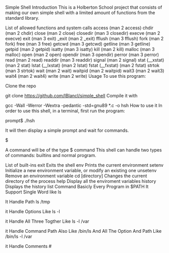 Simple Shell
Introduction
This is a Holberton School project that consists of making our own simple shell with a limited amount of functions from the standard library.

List of allowed functions and system calls
access (man 2 access)
chdir (man 2 chdir)
close (man 2 close)
closedir (man 3 closedir)
execve (man 2 execve)
exit (man 3 exit)
_exit (man 2 _exit)
fflush (man 3 fflush)
fork (man 2 fork)
free (man 3 free)
getcwd (man 3 getcwd)
getline (man 3 getline)
getpid (man 2 getpid)
isatty (man 3 isatty)
kill (man 2 kill)
malloc (man 3 malloc)
open (man 2 open)
opendir (man 3 opendir)
perror (man 3 perror)
read (man 2 read)
readdir (man 3 readdir)
signal (man 2 signal)
stat (__xstat) (man 2 stat)
lstat (__lxstat) (man 2 lstat)
fstat (__fxstat) (man 2 fstat)
strtok (man 3 strtok)
wait (man 2 wait)
waitpid (man 2 waitpid)
wait3 (man 2 wait3)
wait4 (man 2 wait4)
write (man 2 write)
Usage
To use this program:

Clone the repo

git clone https://github.com/IBlancI/simple_shell
Compile it with

gcc -Wall -Werror -Wextra -pedantic -std=gnu89 *.c -o hsh
How to use it
In order to use this shell, in a terminal, first run the program:

prompt$ ./hsh

It will then display a simple prompt and wait for commands.

$

A command will be of the type $ command This shell can handle two types of commands: builtins and normal program.

List of built-ins
exit
Exits the shell
env
Prints the current environment
setenv
Initialize a new environment variable, or modify an existing one
unsetenv
Remove an environment variable
cd [directory]
Changes the current directory of the process
help
Display all the enviroment variables
history
Displays the history list
Command
Basicly Every Program in $PATH It Support Single Word like ls

It Handle Path ls /tmp

it Handle Options Like ls -l

it Handle All Three Togther Like ls -l /var

it Handle Command Path Also Like /bin/ls And All The Option And Path Like /bin/ls -l /var

it Handle Comments #

